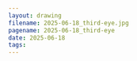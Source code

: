 ```yaml
---
layout: drawing
filename: 2025-06-18_third-eye.jpg
pagename: 2025-06-18_third-eye
date: 2025-06-18
tags:
---
```

